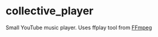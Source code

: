 # collective_player
Small YouTube music player. Uses ffplay tool from [FFmpeg](https://github.com/FFmpeg/FFmpeg)